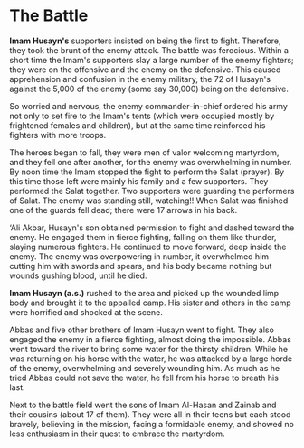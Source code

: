 The Battle
==========

**Imam Husayn's** supporters insisted on being the first to fight.
Therefore, they took the brunt of the enemy attack. The battle was
ferocious. Within a short time the Imam's supporters slay a large number
of the enemy fighters; they were on the offensive and the enemy on the
defensive. This caused apprehension and confusion in the enemy military,
the 72 of Husayn's against the 5,000 of the enemy (some say 30,000)
being on the defensive.

So worried and nervous, the enemy commander-in-chief ordered his army
not only to set fire to the Imam's tents (which were occupied mostly by
frightened females and children), but at the same time reinforced his
fighters with more troops.

The heroes began to fall, they were men of valor welcoming martyrdom,
and they fell one after another, for the enemy was overwhelming in
number. By noon time the Imam stopped the fight to perform the Salat
(prayer). By this time those left were mainly his family and a few
supporters. They performed the Salat together. Two supporters were
guarding the performers of Salat. The enemy was standing still,
watching!! When Salat was finished one of the guards fell dead; there
were 17 arrows in his back.

‘Ali Akbar, Husayn's son obtained permission to fight and dashed toward
the enemy. He engaged them in fierce fighting, falling on them like
thunder, slaying numerous fighters. He continued to move forward, deep
inside the enemy. The enemy was overpowering in number, it overwhelmed
him cutting him with swords and spears, and his body became nothing but
wounds gushing blood, until he died.

**Imam Husayn (a.s.)** rushed to the area and picked up the wounded limp
body and brought it to the appalled camp. His sister and others in the
camp were horrified and shocked at the scene.

Abbas and five other brothers of Imam Husayn went to fight. They also
engaged the enemy in a fierce fighting, almost doing the impossible.
Abbas went toward the river to bring some water for the thirsty
children. While he was returning on his horse with the water, he was
attacked by a large horde of the enemy, overwhelming and severely
wounding him. As much as he tried Abbas could not save the water, he
fell from his horse to breath his last.

Next to the battle field went the sons of Imam Al-Hasan and Zainab and
their cousins (about 17 of them). They were all in their teens but each
stood bravely, believing in the mission, facing a formidable enemy, and
showed no less enthusiasm in their quest to embrace the martyrdom.



